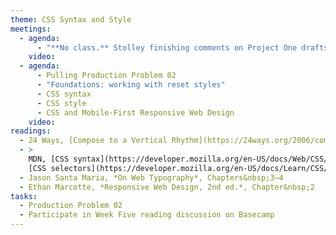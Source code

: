 ```yaml
---
theme: CSS Syntax and Style
meetings:
  - agenda:
      - "**No class.** Stolley finishing comments on Project One drafts."
    video:
  - agenda:
      - Pulling Production Problem 02
      - "Foundations: working with reset styles"
      - CSS syntax
      - CSS style
      - CSS and Mobile-First Responsive Web Design
    video:
readings:
  - 24 Ways, [Compose to a Vertical Rhythm](https://24ways.org/2006/compose-to-a-vertical-rhythm)
  - >
    MDN, [CSS syntax](https://developer.mozilla.org/en-US/docs/Web/CSS/Syntax) and
    [CSS selectors](https://developer.mozilla.org/en-US/docs/Learn/CSS/Building_blocks/Selectors)
  - Jason Santa Maria, *On Web Typography*, Chapters&nbsp;3–4
  - Ethan Marcotte, *Responsive Web Design, 2nd ed.*, Chapter&nbsp;2
tasks:
  - Production Problem 02
  - Participate in Week Five reading discussion on Basecamp
---
```

